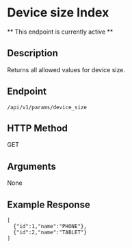 # Device size Index
** This endpoint is currently active **

## Description
Returns all allowed values for device size.

## Endpoint
`/api/v1/params/device_size`

## HTTP Method
GET

## Arguments
None

## Example Response

```
[
  {"id":1,"name":"PHONE"},
  {"id":2,"name":"TABLET"}
]

```
